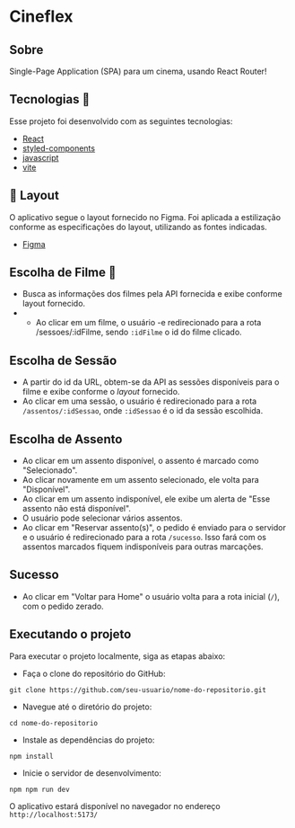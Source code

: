 # Cineflex

## Sobre
Single-Page Application (SPA) para um cinema, usando React Router! 

## Tecnologias 🚀

Esse projeto foi desenvolvido com as seguintes tecnologias:

- [React](https://react.dev/)
- [styled-components](https://styled-components.com/)
- [javascript](https://www.javascript.com/)
- [vite](https://vitejs.dev/)


## 🎨 Layout 

O aplicativo segue o layout fornecido no Figma. Foi aplicada a estilização conforme as especificações do layout, utilizando as fontes indicadas.

- [Figma](https://www.figma.com/file/xt4dsKrSryDMuTaSaEBuwV/Cineflex?type=design&node-id=0-1&t=0khHo9d6YtsX9PCX-0) 


## Escolha de Filme 🔀

- Busca as informações dos filmes pela API fornecida e exibe conforme layout fornecido.
- - Ao clicar em um filme, o usuário -e redirecionado para a rota /sessoes/:idFilme, sendo `:idFilme` o id do filme clicado.

## Escolha de Sessão

- A partir do id da URL, obtem-se da API as sessões disponíveis para o filme e exibe conforme o *layout* fornecido.
- Ao clicar em uma sessão, o usuário é redirecionado para a rota `/assentos/:idSessao`, onde `:idSessao` é o id da sessão escolhida.

## Escolha de Assento

- Ao clicar em um assento disponível, o assento é marcado como "Selecionado".
- Ao clicar novamente em um assento selecionado, ele volta para "Disponível".
- Ao clicar em um assento indisponível, ele exibe um alerta de "Esse assento não está disponível".
- O usuário pode selecionar vários assentos.
- Ao clicar em "Reservar assento(s)", o pedido é enviado para o servidor e o usuário é redirecionado para a rota `/sucesso`.  Isso fará com os assentos marcados fiquem indisponíveis para outras marcações.
 
## Sucesso

- Ao clicar em "Voltar para Home" o usuário volta para a rota inicial (`/`), com o pedido zerado.

## Executando o projeto
Para executar o projeto localmente, siga as etapas abaixo:

- Faça o clone do repositório do GitHub:

```
git clone https://github.com/seu-usuario/nome-do-repositorio.git
```

- Navegue até o diretório do projeto:

```
cd nome-do-repositorio
```

- Instale as dependências do projeto:

```
npm install
```

- Inicie o servidor de desenvolvimento:

```
npm npm run dev
```

O aplicativo estará disponível no navegador no endereço ` http://localhost:5173/`